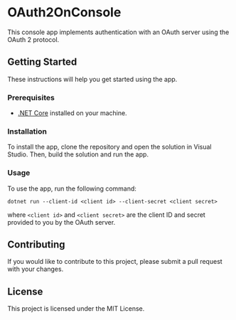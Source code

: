 # OAuth2OnConsole

This console app implements authentication with an OAuth server using the OAuth 2 protocol.

Getting Started
---------------

These instructions will help you get started using the app.

### Prerequisites

-   [.NET Core](https://dotnet.microsoft.com/download) installed on your machine.

### Installation

To install the app, clone the repository and open the solution in Visual Studio. Then, build the solution and run the app.

### Usage

To use the app, run the following command:


`dotnet run --client-id <client id> --client-secret <client secret>`

where `<client id>` and `<client secret>` are the client ID and secret provided to you by the OAuth server.

Contributing
------------

If you would like to contribute to this project, please submit a pull request with your changes.

License
-------

This project is licensed under the MIT License.
